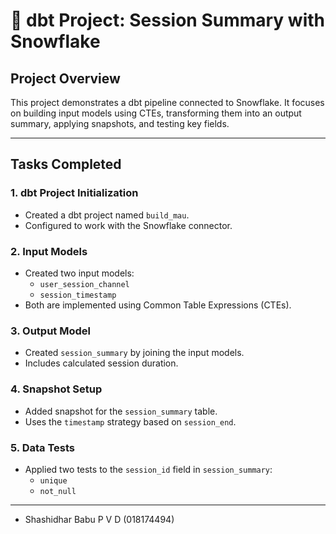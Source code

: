 # 📘 dbt Project: Session Summary with Snowflake

## Project Overview

This project demonstrates a dbt pipeline connected to Snowflake. It focuses on building input models using CTEs, transforming them into an output summary, applying snapshots, and testing key fields.

---

## Tasks Completed

### 1. dbt Project Initialization
- Created a dbt project named `build_mau`.
- Configured to work with the Snowflake connector.

### 2. Input Models
- Created two input models:
  - `user_session_channel`
  - `session_timestamp`
- Both are implemented using Common Table Expressions (CTEs).

### 3. Output Model
- Created `session_summary` by joining the input models.
- Includes calculated session duration.

### 4. Snapshot Setup
- Added snapshot for the `session_summary` table.
- Uses the `timestamp` strategy based on `session_end`.

### 5. Data Tests
- Applied two tests to the `session_id` field in `session_summary`:
  - `unique`
  - `not_null`

---


- Shashidhar Babu P V D (018174494)
